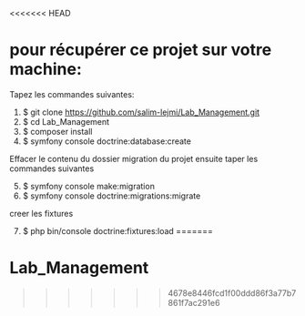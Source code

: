 <<<<<<< HEAD
# pour récupérer ce projet sur votre machine:

Tapez les commandes suivantes:

1. $ git clone https://github.com/salim-lejmi/Lab_Management.git
2. $ cd Lab_Management
3. $ composer install
4. $ symfony console doctrine:database:create

Effacer le contenu du dossier migration du projet ensuite taper les commandes suivantes

5. $ symfony console make:migration
6. $ symfony console doctrine:migrations:migrate

creer les fixtures

7. $ php bin/console doctrine:fixtures:load
=======
# Lab_Management
>>>>>>> 4678e8446fcd1f00ddd86f3a77b7861f7ac291e6

